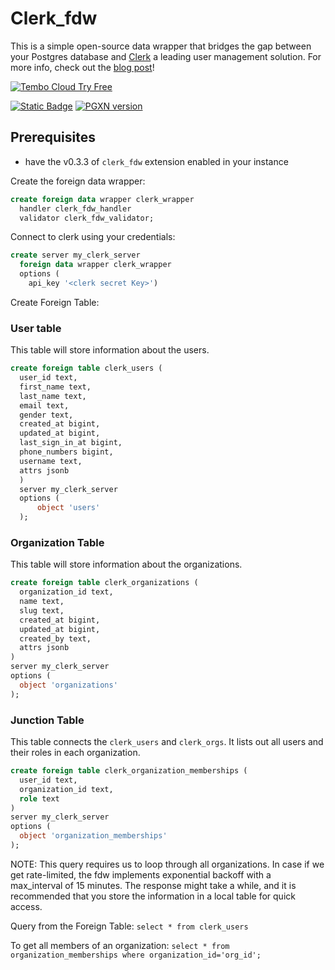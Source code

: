 # Clerk_fdw

This is a simple open-source data wrapper that bridges the gap between your Postgres database and [Clerk](https://clerk.com/) a leading user management solution. For more info, check out the [blog post](https://tembo.io/blog/clerk-fdw/)!

[![Tembo Cloud Try Free](https://tembo.io/tryFreeButton.svg)](https://cloud.tembo.io/sign-up)

[![Static Badge](https://img.shields.io/badge/%40tembo-community?logo=slack&label=slack)](https://join.slack.com/t/tembocommunity/shared_invite/zt-20dtnhcmo-pLNV7_Aobi50TdTLpfQ~EQ)
[![PGXN version](https://badge.fury.io/pg/clerk_fdw.svg)](https://pgxn.org/dist/clerk_fdw/)

## Prerequisites

- have the v0.3.3 of `clerk_fdw` extension enabled in your instance

Create the foreign data wrapper:

```sql
create foreign data wrapper clerk_wrapper
  handler clerk_fdw_handler
  validator clerk_fdw_validator;
```

Connect to clerk using your credentials:

```sql
create server my_clerk_server
  foreign data wrapper clerk_wrapper
  options (
    api_key '<clerk secret Key>')
```

Create Foreign Table:

### User table

This table will store information about the users.

```sql
create foreign table clerk_users (
  user_id text,
  first_name text,
  last_name text,
  email text,
  gender text,
  created_at bigint,
  updated_at bigint,
  last_sign_in_at bigint,
  phone_numbers bigint,
  username text,
  attrs jsonb
  )
  server my_clerk_server
  options (
      object 'users'
  );

```

### Organization Table

This table will store information about the organizations.

```sql
create foreign table clerk_organizations (
  organization_id text,
  name text,
  slug text,
  created_at bigint,
  updated_at bigint,
  created_by text,
  attrs jsonb
)
server my_clerk_server
options (
  object 'organizations'
);
```

### Junction Table

This table connects the `clerk_users` and `clerk_orgs`. It lists out all users and their roles in each organization.

```sql
create foreign table clerk_organization_memberships (
  user_id text,
  organization_id text,
  role text
)
server my_clerk_server
options (
  object 'organization_memberships'
);
```

NOTE: This query requires us to loop through all organizations. In case if we get rate-limited, the fdw implements exponential backoff with a max_interval of 15 minutes. The response might take a while, and it is recommended that you store the information in a local table for quick access.

Query from the Foreign Table:
`select * from clerk_users`

To get all members of an organization:
`select * from organization_memberships where organization_id='org_id';`
